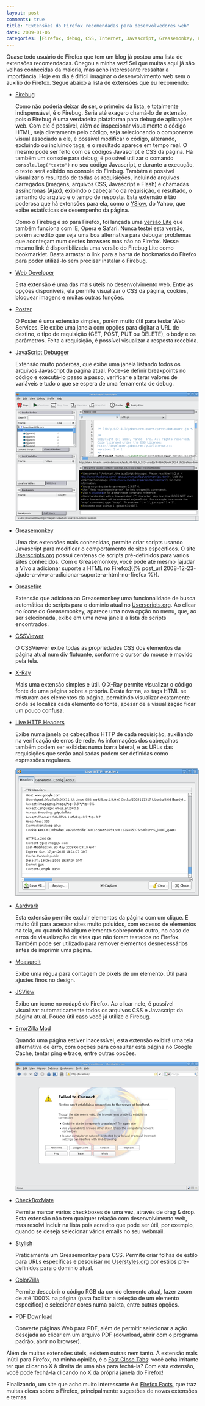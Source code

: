 ```yaml
---
layout: post
comments: true
title: "Extensões do Firefox recomendadas para desenvolvedores web"
date: 2009-01-06
categories: [Firefox, debug, CSS, Internet, Javascript, Greasemonkey, Firebug]
---
```

Quase todo usuário de Firefox que tem um blog já postou uma lista de extensões recomendadas. Chegou a minha vez! Sei que muitas aqui já são velhas conhecidas da maioria, mas acho interessante ressaltar a importância. Hoje em dia é difícil imaginar o desenvolvimento web sem o auxílio do Firefox. Segue abaixo a lista de extensões que eu recomendo:

- [Firebug](https://addons.mozilla.org/en-US/firefox/addon/1843)

    Como não poderia deixar de ser, o primeiro da lista, e totalmente indispensável, é o Firebug. Seria até exagero chamá-lo de extensão, pois o Firebug é uma verdadeira plataforma para debug de aplicações web. Com ele é possível, além de inspecionar visualmente o código HTML, seja diretamente pelo código, seja selecionando o componente visual associado a ele, é possível modificar o código, alterando, excluindo ou incluindo tags, e o resultado aparece em tempo real. O mesmo pode ser feito com os códigos Javascript e CSS da página. Há também um console para debug; é possível utilizar o comando `console.log("texto")` no seu código Javascript, e durante a execução, o texto será exibido no console do Firebug. Também é possível visualizar o resultado de todas as requisições, incluindo arquivos carregados (imagens, arquivos CSS, Javascript e Flash) e chamadas assíncronas (Ajax), exibindo o cabeçalho da requisição, o resultado, o tamanho do arquivo e o tempo de resposta. Esta extensão é tão poderosa que há extensões para ela, como o [YSlow](https://addons.mozilla.org/en-US/firefox/addon/5369), do Yahoo, que exibe estatísticas de desempenho da página.

    Como o Firebug é só para Firefox, foi lançada uma [versão Lite](http://getfirebug.com/lite.html) que também funciona com IE, Opera e Safari. Nunca testei esta versão, porém acredito que seja uma boa alternativa para debugar problemas que aconteçam num destes browsers mas não no Firefox. Nesse mesmo link é disponibilizada uma versão do Firebug Lite como bookmarklet. Basta arrastar o link para a barra de bookmarks do Firefox para poder utilizá-lo sem precisar instalar o Firebug.

- [Web Developer](https://addons.mozilla.org/en-US/firefox/addon/60)

    Esta extensão é uma das mais úteis no desenvolvimento web. Entre as opções disponíveis, ela permite visualizar o CSS da página, cookies, bloquear imagens e muitas outras funções.

- [Poster](https://addons.mozilla.org/en-US/firefox/addon/2691)

    O Poster é uma extensão simples, porém muito útil para testar Web Services. Ele exibe uma janela com opções para digitar a URL de destino, o tipo de requisição (GET, POST, PUT ou DELETE), o body e os parâmetros. Feita a requisição, é possível visualizar a resposta recebida.

- [JavaScript Debugger](https://addons.mozilla.org/en-US/firefox/addon/216)

    Extensão muito poderosa, que exibe uma janela listando todos os arquivos Javascript da página atual. Pode-se definir breakpoints no código e executá-lo passo a passo, verificar e alterar valores de variáveis e tudo o que se espera de uma ferramenta de debug.

    <a href="/images/firefox-javascript_debugger.png" class="post-image-link">![Javascript Debugger](/images/firefox-javascript_debugger.png)</a>

- [Greasemonkey](https://addons.mozilla.org/en-US/firefox/addon/748)

    Uma das extensões mais conhecidas, permite criar scripts usando Javascript para modificar o comportamento de sites específicos. O site [Userscripts.org](http://userscripts.org/) possui centenas de scripts pré-definidos para vários sites conhecidos. Com o Greasemonkey, você pode até mesmo [ajudar a Vivo a adicionar suporte a HTML no Firefox]({% post_url 2008-12-23-ajude-a-vivo-a-adicionar-suporte-a-html-no-firefox %}).

- [Greasefire](https://addons.mozilla.org/en-US/firefox/addon/8352)

    Extensão que adiciona ao Greasemonkey uma funcionalidade de busca automática de scripts para o domínio atual no [Userscripts.org](http://userscripts.org/). Ao clicar no ícone do Greasemonkey, aparece uma nova opção no menu, que, ao ser selecionada, exibe em uma nova janela a lista de scripts encontrados.

- [CSSViewer](https://addons.mozilla.org/en-US/firefox/addon/2104)

    O CSSViewer exibe todas as propriedades CSS dos elementos da página atual num div flutuante, conforme o cursor do mouse é movido pela tela.

- [X-Ray](https://addons.mozilla.org/en-US/firefox/addon/1802)

    Mais uma extensão simples e útil. O X-Ray permite visualizar o código fonte de uma página sobre a própria. Desta forma, as tags HTML se misturam aos elementos da página, permitindo visualizar exatamente onde se localiza cada elemento do fonte, apesar de a visualização ficar um pouco confusa.

- [Live HTTP Headers](https://addons.mozilla.org/en-US/firefox/addon/3829)

    Exibe numa janela os cabeçalhos HTTP de cada requisição, auxiliando na verificação de erros de rede. As informações dos cabeçalhos também podem ser exibidas numa barra lateral, e as URLs das requisições que serão analisadas podem ser definidas como expressões regulares.

    <a href="/images/firefox-live_http_headers.png" class="post-image-link">![Live HTTP Headers](/images/firefox-live_http_headers.png)</a>

- [Aardvark](https://addons.mozilla.org/en-US/firefox/addon/4111)

    Esta extensão permite excluir elementos da página com um clique. É muito útil para acessar sites muito poluídos, com excesso de elementos na tela, ou quando há algum elemento sobrepondo outro, no caso de erros de visualização de sites que não foram testados no Firefox. Também pode ser utilizado para remover elementos desnecessários antes de imprimir uma página.

- [MeasureIt](https://addons.mozilla.org/en-US/firefox/addon/539)

    Exibe uma régua para contagem de pixels de um elemento. Útil para ajustes finos no design.

- [JSView](https://addons.mozilla.org/en-US/firefox/addon/2076)

    Exibe um ícone no rodapé do Firefox. Ao clicar nele, é possível visualizar automaticamente todos os arquivos CSS e Javascript da página atual. Pouco útil caso você já utilize o Firebug.

- [ErrorZilla Mod](https://addons.mozilla.org/en-US/firefox/addon/3336)

    Quando uma página estiver inacessível, esta extensão exibirá uma tela alternativa de erro, com opções para consultar esta página no Google Cache, tentar ping e trace, entre outras opções.

    <a href="/images/firefox-errorzilla.png" class="post-image-link">![ErrorZilla Mod](/images/firefox-errorzilla.png)</a>

- [CheckBoxMate](http://dragtotab.mozdev.org/checkboxmate/)

    Permite marcar vários checkboxes de uma vez, através de drag &amp; drop. Esta extensão não tem qualquer relação com desenvolvimento web, mas resolvi incluir na lista pois acredito que pode ser útil, por exemplo, quando se deseja selecionar vários emails no seu webmail.

- [Stylish](https://addons.mozilla.org/en-US/firefox/addon/2108)

    Praticamente um Greasemonkey para CSS. Permite criar folhas de estilo para URLs específicas e pesquisar no [Userstyles.org](http://userstyles.org/) por estilos pré-definidos para o domínio atual.

- [ColorZilla](https://addons.mozilla.org/en-US/firefox/addon/271)

    Permite descobrir o código RGB da cor do elemento atual, fazer zoom de até 1000% na página (para facilitar a seleção de um elemento específico) e selecionar cores numa paleta, entre outras opções.

- [PDF Download](https://addons.mozilla.org/en-US/firefox/addon/636)

    Converte páginas Web para PDF, além de permitir selecionar a ação desejada ao clicar em um arquivo PDF (download, abrir com o programa padrão, abrir no browser).

Além de muitas extensões úteis, existem outras nem tanto. A extensão mais inútil para Firefox, na minha opinião, é o [Fast Close Tabs](https://addons.mozilla.org/en-US/firefox/addon/9893): você acha irritante ter que clicar no X à direita de uma aba para fechá-la? Com esta extensão, você pode fechá-la clicando no X da própria janela do Firefox!

Finalizando, um site que acho muito interessante é o [Firefox Facts](http://www.firefoxfacts.com/), que traz muitas dicas sobre o Firefox, principalmente sugestões de novas extensões e temas.
